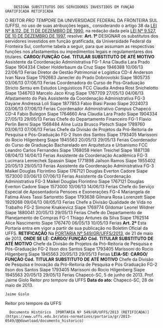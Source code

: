         DESIGNA SUBSTITUTOS DOS SERVIDORES INVESTIDOS EM FUNÇÃO GRATIFICADA RETIFICADA  

 O REITOR *PRO TEMPORE*  DA UNIVERSIDADE FEDERAL DA FRONTEIRA SUL (UFFS), no uso de suas atribuições legais,, considerando o artigo 38 da [LEI Nº 8.112, DE 11 DE DEZEMBRO DE 1990](http://www.planalto.gov.br/ccivil_03/LEIS/L8112cons.htm), na redação dada pela [LEI Nº 9.527, DE 10 DE DEZEMBRO DE 1997](http://www.planalto.gov.br/ccivil_03/LEIS/L9527.htm), resolve:   **Art. 1º**  DESIGNAR os substitutos dos servidores investidos em função gratificada, da Universidade Federal da Fronteira Sul, conforme tabela a seguir, para que assumam as respectivas funções nos afastamentos ou impedimentos legais e regulamentares dos titulares.     **CARGO/ FUNÇÃO**   **Cód.**   **TITULAR**   **SUBSTITUTO**   **DE**   **ATÉ**   **MOTIVO**     Assistente da Coordenação Administrativa   FG-1   Ana Claudia Lara Prado Siape 1904334   Cleber Holderbaum da Cruz Siape 1946388   10/06/13   22/06/13   Ferias     Diretor de Gestão Patrimonial e Logística   CD-4   Anderson Ivan Nava Siape 1792663   Janecler do Prado Dobrovolski Siape 1805735   03/06/13   07/06/13   Ferias     Coordenadora do Curso de Pos-Graduação Stricto *Sensu*  em Estudos Linguisticos   FCC   Claudia Andrea Rost Snichelotto Siape 1346703   Marcelo Jaco Krug Siape 1767709   27/05/13   04/06/13   Afastamento do País     Assistente da Coordenação Administrativa   FG-3   Dayane Andressa Loli Siape 1877853   Fabio Biasi Pavao Siape 2024073   03/06/13   07/06/13   Ferias     Coordenador Administrativo *Campus*  Chapecó   CD-4   Fabio Bulegon Siape 1764660   Ana Claudia Lara Prado Siape 1904334   27/05/13   29/05/13   Ferias     Chefe do Departamento Financeiro   FG-1   Flavio Perlin Berni Siape 1568484   Aline Luiza Brusco Pletsch Siape 1789760   03/06/13   07/06/13   Ferias     Chefe da Divisão de Projetos da Pró-Reitoria de Pesquisa e Pós-Graduação   FG-2   Ilson dos Santos Siape 1793405   Marissoni do Rocio Hilgenberg Siape 1945563   20/05/13   29/05/13   Ferias     Coordenador do Curso de Graduação Bacharelado em Arquitetura e Urbanismo   FCC   Leandro Carlos Fernandes Siape 1768058   Helen Treichel Siape 1887138   08/04/13   14/04/13   Ferias     Assistente da Coordenação Acadêmica   FG-3   Lucimara Lemiechek Spassin Siape 1771898   Jailson Ramos Siape 1955402   20/05/13   29/05/13   Ferias     Assistente da Coordenação Administrativa   FG-3   Maikel Douglas Florintino Siape 1767121   Douglas Everton Cadore Siape 1573000   03/06/13   07/06/13   Ferias     Assistente da Coordenação Administrativa   FG-3   Maikel Douglas Florintino Siape 1767121   Douglas Everton Cadore Siape 1573000   10/06/13   14/06/13   Ferias     Chefe do Serviço Especial de Aposentadoria Pensoes e Exonerações   FG-4   Mariangela de Fatima Alves Tassi Sartoretto Siape 1793638   Gilmara Rosa Lorenzett Siape 1929268   09/04/13   08/05/13   Ferias     Chefe a Divisão Qualidade de Vida no Trabalho   FG-2   Simone Knakievicz Siape 1769774   Gildomar Leonel Wildner Siape 1880041   20/05/13   29/05/13   Ferias     Chefe do Departamento de Planejamento de Compras   FG-1   Thiago Antunes da Silva Siape 1762514   Alice Nascimento Siape 1767470   06/05/13   10/05/13   Ferias       **Art. 2º**  Esta Portaria entra em vigor a partir de sua publicação no Boletim Oficial da UFFS.   **RETIFICAÇÃO**   Na [PORTARIA Nº 549/GR/UFFS/2013](https://www.uffs.edu.br/atos-normativos/portaria/gr/2013-0549), de 21 de maio de 2013,   **ONDE SE LÊ:**      **CARGO/ FUNÇÃO**   **Cód.**   **TITULAR**   **SUBSTITUTO**   **DE**   **ATÉ**   **MOTIVO**     Chefe da Divisão de Projetos da Pró-Reitoria de Pesquisa e Pós-Graduação   FG-2   Ilson dos Santos Siape 1793405   Marissoni do Rocio Hilgenberg Siape 1945563   20/05/13   29/05/13   Ferias       **LEIA-SE:**      **CARGO/ FUNÇÃO**   **Cód.**   **TITULAR**   **SUBSTITUTO**   **DE**   **ATÉ**   **MOTIVO**     Chefe da Divisão de Pesquisa e Inovação da Pró-Reitoria de Pesquisa e Pós Graduação   FG-2   Ilson dos Santos Siape 1793405   Marissoni do Rocio Hilgenberg Siape 1945563   20/05/13   29/05/13   Ferias         Chapecó-SC, 5 de junho de 2013.   Prof. Jaime Giolo Reitor *pro tempore*  da UFFS      **Data do ato:** Chapecó-SC, 28 de maio de 2013.   
 

    Jaime Giolo   
 Reitor pro tempore da UFFS 

      Documento Histórico  [PORTARIA Nº 549/GR/UFFS/2013 (RETIFICADA)](https://www.uffs.edu.br/atos-normativos/portaria/gr/2013-0549/@@download/documento_historico)     
      